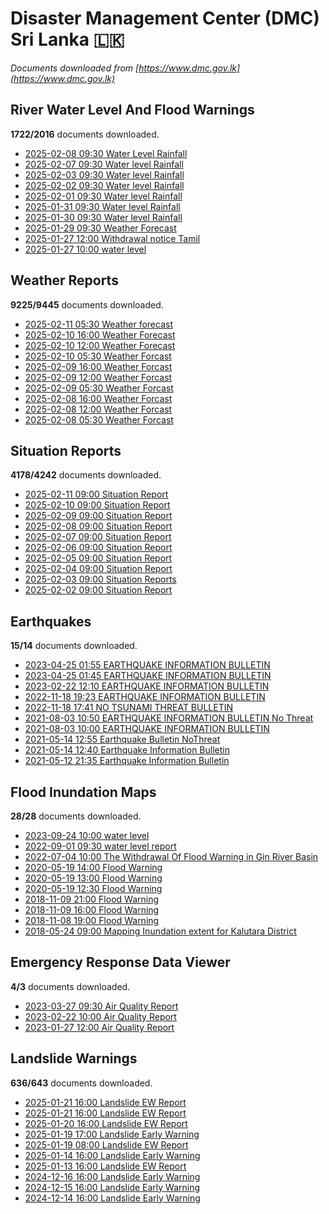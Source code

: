 # Disaster Management Center (DMC) Sri Lanka :sri_lanka:

*Documents downloaded from [https://www.dmc.gov.lk](https://www.dmc.gov.lk)*

## River Water Level And Flood Warnings

**1722/2016** documents downloaded.

* [2025-02-08 09:30 Water Level  Rainfall](data/river-water-level-and-flood-warnings/20250208.0930.water-level-rainfall.jpg)
* [2025-02-07 09:30 Water level  Rainfall](data/river-water-level-and-flood-warnings/20250207.0930.water-level-rainfall.jpg)
* [2025-02-03 09:30 Water level  Rainfall](data/river-water-level-and-flood-warnings/20250203.0930.water-level-rainfall.jpg)
* [2025-02-02 09:30 Water level  Rainfall](data/river-water-level-and-flood-warnings/20250202.0930.water-level-rainfall.png)
* [2025-02-01 09:30 Water level  Rainfall](data/river-water-level-and-flood-warnings/20250201.0930.water-level-rainfall.jpg)
* [2025-01-31 09:30 Water level  Rainfall](data/river-water-level-and-flood-warnings/20250131.0930.water-level-rainfall.jpg)
* [2025-01-30 09:30 Water level  Rainfall](data/river-water-level-and-flood-warnings/20250130.0930.water-level-rainfall.jpg)
* [2025-01-29 09:30 Weather Forecast](data/river-water-level-and-flood-warnings/20250129.0930.weather-forecast.jpg)
* [2025-01-27 12:00 Withdrawal notice Tamil](data/river-water-level-and-flood-warnings/20250127.1200.withdrawal-notice-tamil.pdf)
* [2025-01-27 10:00 water level](data/river-water-level-and-flood-warnings/20250127.1000.water-level.jpg)

## Weather Reports

**9225/9445** documents downloaded.

* [2025-02-11 05:30 Weather forecast](data/weather-reports/20250211.0530.weather-forecast.pdf)
* [2025-02-10 16:00 Weather Forecast](data/weather-reports/20250210.1600.weather-forecast.pdf)
* [2025-02-10 12:00 Weather Forecast](data/weather-reports/20250210.1200.weather-forecast.pdf)
* [2025-02-10 05:30 Weather Forcast](data/weather-reports/20250210.0530.weather-forcast.pdf)
* [2025-02-09 16:00 Weather Forcast](data/weather-reports/20250209.1600.weather-forcast.pdf)
* [2025-02-09 12:00 Weather Forcast](data/weather-reports/20250209.1200.weather-forcast.pdf)
* [2025-02-09 05:30 Weather Forcast](data/weather-reports/20250209.0530.weather-forcast.pdf)
* [2025-02-08 16:00 Weather Forcast](data/weather-reports/20250208.1600.weather-forcast.pdf)
* [2025-02-08 12:00 Weather Forcast](data/weather-reports/20250208.1200.weather-forcast.pdf)
* [2025-02-08 05:30 Weather Forcast](data/weather-reports/20250208.0530.weather-forcast.pdf)

## Situation Reports

**4178/4242** documents downloaded.

* [2025-02-11 09:00 Situation Report](data/situation-reports/20250211.0900.situation-report.pdf)
* [2025-02-10 09:00 Situation Report](data/situation-reports/20250210.0900.situation-report.pdf)
* [2025-02-09 09:00 Situation Report](data/situation-reports/20250209.0900.situation-report.pdf)
* [2025-02-08 09:00 Situation Report](data/situation-reports/20250208.0900.situation-report.pdf)
* [2025-02-07 09:00 Situation Report](data/situation-reports/20250207.0900.situation-report.pdf)
* [2025-02-06 09:00 Situation Report](data/situation-reports/20250206.0900.situation-report.pdf)
* [2025-02-05 09:00 Situation Report](data/situation-reports/20250205.0900.situation-report.pdf)
* [2025-02-04 09:00 Situation Report](data/situation-reports/20250204.0900.situation-report.pdf)
* [2025-02-03 09:00 Situation Reports](data/situation-reports/20250203.0900.situation-reports.pdf)
* [2025-02-02 09:00 Situation Report](data/situation-reports/20250202.0900.situation-report.pdf)

## Earthquakes

**15/14** documents downloaded.

* [2023-04-25 01:55 EARTHQUAKE INFORMATION BULLETIN](data/earthquakes/20230425.0155.earthquake-information-bulletin.pdf)
* [2023-04-25 01:45 EARTHQUAKE INFORMATION BULLETIN](data/earthquakes/20230425.0145.earthquake-information-bulletin.pdf)
* [2023-02-22 12:10 EARTHQUAKE INFORMATION BULLETIN](data/earthquakes/20230222.1210.earthquake-information-bulletin.pdf)
* [2022-11-18 19:23 EARTHQUAKE INFORMATION BULLETIN](data/earthquakes/20221118.1923.earthquake-information-bulletin.pdf)
* [2022-11-18 17:41 NO TSUNAMI THREAT BULLETIN](data/earthquakes/20221118.1741.no-tsunami-threat-bulletin.pdf)
* [2021-08-03 10:50 EARTHQUAKE INFORMATION BULLETIN No Threat](data/earthquakes/20210803.1050.earthquake-information-bulletin-no-threat.pdf)
* [2021-08-03 10:00 EARTHQUAKE INFORMATION BULLETIN](data/earthquakes/20210803.1000.earthquake-information-bulletin.pdf)
* [2021-05-14 12:55 Earthquake Bulletin NoThreat](data/earthquakes/20210514.1255.earthquake-bulletin-nothreat.pdf)
* [2021-05-14 12:40 Earthquake Information Bulletin](data/earthquakes/20210514.1240.earthquake-information-bulletin.pdf)
* [2021-05-12 21:35 Earthquake Information Bulletin](data/earthquakes/20210512.2135.earthquake-information-bulletin.pdf)

## Flood Inundation Maps

**28/28** documents downloaded.

* [2023-09-24 10:00 water level](data/flood-inundation-maps/20230924.1000.water-level.pdf)
* [2022-09-01 09:30 water level report](data/flood-inundation-maps/20220901.0930.water-level-report.pdf)
* [2022-07-04 10:00 The Withdrawal Of Flood Warning in Gin River Basin](data/flood-inundation-maps/20220704.1000.the-withdrawal-of-flood-warning-in-gin-river-basin.pdf)
* [2020-05-19 14:00 Flood Warning](data/flood-inundation-maps/20200519.1400.flood-warning.pdf)
* [2020-05-19 13:00 Flood Warning](data/flood-inundation-maps/20200519.1300.flood-warning.pdf)
* [2020-05-19 12:30 Flood Warning](data/flood-inundation-maps/20200519.1230.flood-warning.pdf)
* [2018-11-09 21:00 Flood Warning](data/flood-inundation-maps/20181109.2100.flood-warning.PDF)
* [2018-11-09 16:00 Flood Warning](data/flood-inundation-maps/20181109.1600.flood-warning.PDF)
* [2018-11-08 19:00 Flood Warning](data/flood-inundation-maps/20181108.1900.flood-warning.PDF)
* [2018-05-24 09:00 Mapping Inundation extent for Kalutara District](data/flood-inundation-maps/20180524.0900.mapping-inundation-extent-for-kalutara-district.pdf)

## Emergency Response Data Viewer

**4/3** documents downloaded.

* [2023-03-27 09:30 Air Quality Report](data/emergency-response-data-viewer/20230327.0930.air-quality-report.pdf)
* [2023-02-22 10:00 Air Quality Report](data/emergency-response-data-viewer/20230222.1000.air-quality-report.pdf)
* [2023-01-27 12:00 Air Quality Report](data/emergency-response-data-viewer/20230127.1200.air-quality-report.pdf)

## Landslide Warnings

**636/643** documents downloaded.

* [2025-01-21 16:00 Landslide EW Report](data/landslide-warnings/20250121.1600.landslide-ew-report.pdf)
* [2025-01-21 16:00 Landslide EW Report](data/landslide-warnings/20250121.1600.landslide-ew-report.pdf)
* [2025-01-20 16:00 Landslide EW Report](data/landslide-warnings/20250120.1600.landslide-ew-report.pdf)
* [2025-01-19 17:00 Landslide Early Warning](data/landslide-warnings/20250119.1700.landslide-early-warning.pdf)
* [2025-01-19 08:00 Landslide EW Report](data/landslide-warnings/20250119.0800.landslide-ew-report.pdf)
* [2025-01-14 16:00 Landslide Early Warning](data/landslide-warnings/20250114.1600.landslide-early-warning.pdf)
* [2025-01-13 16:00 Landslide EW Report](data/landslide-warnings/20250113.1600.landslide-ew-report.pdf)
* [2024-12-16 16:00 Landslide Early Warning](data/landslide-warnings/20241216.1600.landslide-early-warning.pdf)
* [2024-12-15 16:00 Landslide Early Warning](data/landslide-warnings/20241215.1600.landslide-early-warning.pdf)
* [2024-12-14 16:00 Landslide Early Warning](data/landslide-warnings/20241214.1600.landslide-early-warning.pdf)
